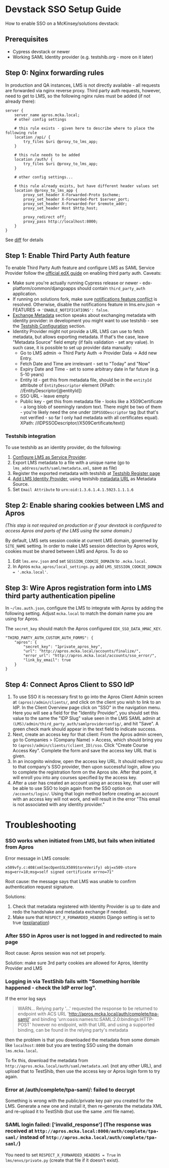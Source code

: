 Devstack SSO Setup Guide
========================

How to enable SSO on a McKinsey/solutions devstack:

## Prerequisites

* Cypress devstack or newer
* Working SAML Identity provider (e.g. testshib.org - more on it later)

## Step 0: Nginx forwarding rules

In production and QA instances, LMS is not directly available - all requests are forwarded via nginx reverse proxy.
Third party auth requests, however, need to get to LMS, so the following nginx rules must be added (if not already
there):

```
server {
    server_name apros.mcka.local;
    # other config settings

    # this rule exists - given here to describe where to place the following rule
    location /api/ {
        try_files $uri @proxy_to_lms_app;
    }

    # this rule needs to be added
    location /auth/ {
        try_files $uri @proxy_to_lms_app;
    }

    # other config settings...

    # this rule already exists, but have different header values set
    location @proxy_to_lms_app {
        proxy_set_header X-Forwarded-Proto $scheme;
        proxy_set_header X-Forwarded-Port $server_port;
        proxy_set_header X-Forwarded-For $remote_addr;
        proxy_set_header Host $http_host;

        proxy_redirect off;
        proxy_pass http://localhost:8000;
    }
}
```

See [diff][mcka-nginx-docs-diff] for details

[mcka-nginx-docs-diff]: https://github.com/mckinseyacademy/mcka_apros/pull/1189/files#diff-5aec1846a9816293ba7fc9aef3a46686R55

## Step 1: Enable Third Party Auth feature

To enable Third Party Auth feature and configure LMS as SAML Service Provider follow the [official edX guide][tpa-docs]
on enabling third party auth. Caveats:

* Make sure you're actually running Cypress release or newer - edx-platform/common/djangoapps should contain
   `third_party_auth` application.
* If running on solutions fork, make sure [notifications feature conflict][notifications-conflict] is resolved.
  Otherwise, disable the notifications feature in lms.env.json -> FEATURES -> `'ENABLE_NOTIFICATIONS': false`.
* [Exchange Metadata][metadata-exchange] section speaks about exchanging metadata with identity provider: in
  development you might want to use testshib - see the [Testshib Configuration][testshib-configuration] section.
* Identity Provider might not provide a URL LMS can use to fetch metadata, but allows exporting metadata. If that's
  the case, leave "Metadata Source" field empty (if fails validation - set any value). In such case, it is possible to
  set up provider data manually:
  * Go to LMS admin -> Third Party Auth -> Provider Data -> Add new Entry.
  * Fetch Date and Time are irrelevant - set to "Today" and "Now"
  * Expiry Date and Time - set to some arbitrary date in far future (e.g. 5-10 years)
  * Entity Id - get this from metadata file, should be in the `entityId` attribute of `EntityDescriptor` element
    (XPath: //EntityDescriptor[@entityId])
  * SSO URL - leave empty
  * Public key - get this from metadata file - looks like a X509Certificate - a long blob of seemingly random text.
    There might be two of them - you're likely need the one under `IDPSSODescriptor` tag (but that's not verified - so
    far I only had metadata with all certificates equal). XPath: //IDPSSODescriptor//X509Certificate/text()

[tpa-docs]: http://edx.readthedocs.org/projects/edx-installing-configuring-and-running/en/latest/configuration/tpa/index.html
[notifications-conflict]: https://openedx.atlassian.net/browse/YONK-148
[metadata-exchange]: http://edx.readthedocs.org/projects/edx-installing-configuring-and-running/en/latest/configuration/tpa/tpa_SAML_IdP.html#exchange-metadata
[testshib-configuration]: #testshib-configuration

### Testshib integration

To use testshib as an identity provider, do the following:

1. [Configure LMS as Service Provider][lms-configure-sp].
2. Export LMS metadata to a file with a unique name (go to `lms_address/auth/saml/metadata.xml`, save as file)
3. Register the exported metadata with testshib at [Testshib Register page][testshib-register]
4. [Add LMS Identity Provider][lms-add-idp], using testshib [metadata URL][testshib-metadata] as Metadata Source.
5. Set `Email Attribute` to `urn:oid:1.3.6.1.4.1.5923.1.1.1.6`


[testshib-register]: https://www.testshib.org/register.html
[lms-add-idp]: http://edx.readthedocs.org/projects/edx-installing-configuring-and-running/en/latest/configuration/tpa/tpa_SAML_IdP.html#add-and-enable-a-saml-identity-provider
[lms-configure-sp]: http://edx.readthedocs.io/projects/edx-installing-configuring-and-running/en/latest/configuration/tpa/tpa_SAML_SP.html
[testshib-metadata]: https://www.testshib.org/metadata/testshib-providers.xml

## Step 2: Enable sharing cookies between LMS and Apros

*(This step is not required on production or if your devstack is configured to access Apros and parts of the LMS using the same domain.)*

By default, LMS sets session cookie at current LMS domain, governed by `SITE_NAME` setting. In order to make LMS session
detection by Apros work, cookies must be shared between LMS and Apros. To do so

1. Edit `lms.env.json` and set `SESSION_COOKIE_DOMAIN` to `.mcka.local`.
1. In Apros `mcka_apros/local_settings.py` add `LMS_SESSION_COOKIE_DOMAIN = '.mcka.local'`.

## Step 3: Wire Apros registration form into LMS third party authentication pipeline

In `~/lms.auth.json`, configure the LMS to integrate with Apros by adding the following setting. Adjust `mcka.local` to match the domain name you are using for Apros.

The `secret_key` should match the Apros configured `EDX_SSO_DATA_HMAC_KEY`.

```
"THIRD_PARTY_AUTH_CUSTOM_AUTH_FORMS": {
    "apros": {
        "secret_key": "1private_apros_key",
        "url": "http://apros.mcka.local/accounts/finalize/",
        "error_url": "http://apros.mcka.local/accounts/sso_error/",
        "link_by_email": true
    }
}
```

## Step 4: Connect Apros Client to SSO IdP

1. To use SSO it is necessary first to go into the Apros Client Admin screen at `(apros)/admin/clients/`, and click on
   the client you wish to link to an IdP. In the Client Overview page click on "SSO" in the navigation menu. Here you
   will see a field for the "Identity Provider", you should set this value to the same the "IDP Slug" value seen in the
   LMS SAML admin at `(LMS)/admin/third_party_auth/samlproviderconfig/`, and hit "Save". A green check mark should
   appear in the text field to indicate success.
1. Next, create an access key for that client: From the Apros admin screen, go to Companies > (Company Name) > Access,
   which should bring you to `(apros)/admin/clients/(client_ID)/sso`. Click "Create Course Access Key". Complete the
   form and save the access key URL that is given.
1. In an incognito window, open the access key URL. It should redirect you to that company's SSO provider, then upon
   successful login, allow you to complete the registration form on the Apros site. After that point, it will enroll
   you into any courses specified by the access key.
1. After a user has created an account using an access key, that user will be able to use SSO to login again from the
   SSO option on `/accounts/login/`. Using that login method before creating an account with an access key will not
   work, and will result in the error "This email is not associated with any identity provider."


Troubleshooting
===============

### SSO works when initiated from LMS, but fails when initiated from Apros

Error message in LMS console:

    x509vfy.c:408(xmlSecOpenSSLX509StoreVerify) obj=x509-store msg=err=18;msg=self signed certificate errno=71"

Root cause: the message says that LMS was unable to confirm authentication request signature.

Solutions:

1. Check that metadata registered with Identity Provider is up to date and redo the handshake and metadata exchange if needed.
2. Make sure that `RESPECT_X_FORWARDED_HEADERS` Django setting is set to true ([explanation][x-forwarded])

[x-forwarded]: https://github.com/edx-solutions/edx-platform/blob/e4c60fad4be5cd2ffaca73c1e735e888c07899af/common/djangoapps/third_party_auth/strategy.py#L65-L66

### After SSO in Apros user is not logged in and redirected to main page

Root cause: Apros session was not set properly.

Solution: make sure 3rd party cookies are allowed for Apros, Identity Provider and LMS


### Logging in via TestShib fails with "Something horrible happened - check the IdP error log".

If the error log says

> WARN... Relying party '...' requested the response to be returned to endpoint with ACS URL
'http://apros.mcka.local/auth/complete/tpa-saml/'  and binding 'urn:oasis:names:tc:SAML:2.0:bindings:HTTP-POST' however
no endpoint, with that URL and using a supported binding,  can be found in the relying party's metadata

then the problem is that you downloaded the metadata from some domain like `localhost:8000` but you are testing SSO using the domain `lms.mcka.local`.

To fix this, download the metadata from `http://apros.mcka.local/auth/saml/metadata.xml` (not any other URL),
and upload that to TestShib, then use the access key or Apros login form to try again.

### Error at /auth/complete/tpa-saml/: failed to decrypt

Something is wrong with the public/private key pair you created for the LMS. Generate a new one and install it,
then re-generate the metadata XML and re-upload it to TestShib (but use the same .xml file name).

### SAML login failed: ['invalid_response'] (The response was received at `http://apros.mcka.local:8000/auth/complete/tpa-saml/` instead of `http://apros.mcka.local/auth/complete/tpa-saml/`)

You need to set `RESPECT_X_FORWARDED_HEADERS = True` in `lms/envs/private.py` (create that file if it doesn't exist).
